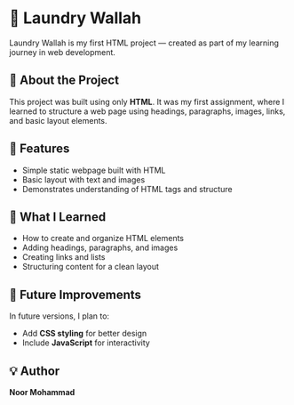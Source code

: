 # 🧺 Laundry Wallah

Laundry Wallah is my first HTML project — created as part of my learning journey in web development.

## 📖 About the Project
This project was built using only **HTML**. It was my first assignment, where I learned to structure a web page using headings, paragraphs, images, links, and basic layout elements.

## 🧱 Features
- Simple static webpage built with HTML  
- Basic layout with text and images  
- Demonstrates understanding of HTML tags and structure  

## 🧠 What I Learned
- How to create and organize HTML elements  
- Adding headings, paragraphs, and images  
- Creating links and lists  
- Structuring content for a clean layout  

## 🚀 Future Improvements
In future versions, I plan to:
- Add **CSS styling** for better design  
- Include **JavaScript** for interactivity  

## 💡 Author
**Noor Mohammad**
